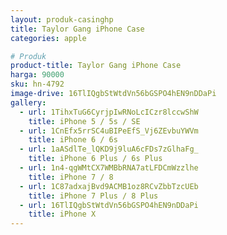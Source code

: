 ```yaml
---
layout: produk-casinghp
title: Taylor Gang iPhone Case
categories: apple

# Produk
product-title: Taylor Gang iPhone Case
harga: 90000
sku: hn-4792
image-drive: 16TlIQgbStWtdVn56bGSPO4hEN9nDDaPi
gallery:
  - url: 1TihxTuG6CyrjpIwRNoLcICzr8lccwShW
    title: iPhone 5 / 5s / SE
  - url: 1CnEfx5rrSC4uBIPeEfS_Vj6ZEvbuYWVm
    title: iPhone 6 / 6s
  - url: 1aASdlTe_lQKD9j9luA6cFDs7zGlhaFg_
    title: iPhone 6 Plus / 6s Plus
  - url: 1n4-qgWMtCX7WMBbRNA7atLFDCmWzzlhe
    title: iPhone 7 / 8
  - url: 1C87adxajBvd9ACMB1oz8RCvZbbTzcUEb
    title: iPhone 7 Plus / 8 Plus
  - url: 16TlIQgbStWtdVn56bGSPO4hEN9nDDaPi
    title: iPhone X
---
```

